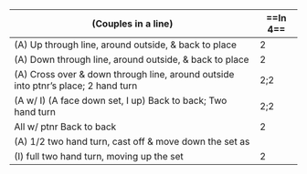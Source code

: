 |(Couples in a line) | ==In 4== |
|----|-----|
|(A) Up through line, around outside, & back to place |2|
|(A) Down through line, around outside, & back to place |2|
|(A) Cross over & down through line, around outside into ptnr’s place; 2 hand turn |2;2|
|(A w/ I) (A face down set, I up) Back to back; Two hand turn |2;2|
|All w/ ptnr Back to back |2|
(A) 1/2 two hand turn, cast off & move down the set as ||
(I) full two hand turn, moving up the set |2|
